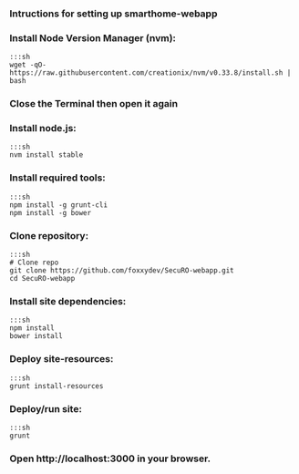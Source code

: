 ### Intructions for setting up smarthome-webapp

### Install Node Version Manager (nvm):

    :::sh
    wget -qO- https://raw.githubusercontent.com/creationix/nvm/v0.33.8/install.sh | bash

### Close the Terminal then open it again

### Install node.js:

    :::sh
    nvm install stable

### Install required tools:

    :::sh
    npm install -g grunt-cli
    npm install -g bower

### Clone repository:

    :::sh
    # Clone repo
    git clone https://github.com/foxxydev/SecuRO-webapp.git
    cd SecuRO-webapp

### Install site dependencies:

    :::sh
    npm install
    bower install

### Deploy site-resources:

    :::sh
    grunt install-resources

### Deploy/run site:

    :::sh
    grunt

### Open http://localhost:3000 in your browser.
